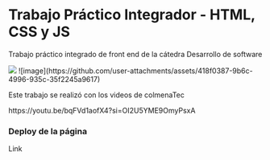 <h1>Trabajo Práctico Integrador - HTML, CSS y JS </h1>
<p>Trabajo práctico integrado de front end de la cátedra Desarrollo de software</p>
<img src="https://github.com/user-attachments/assets/418f0387-9b6c-4996-935c-35f2245a9617" />
![image](https://github.com/user-attachments/assets/418f0387-9b6c-4996-935c-35f2245a9617)
<p>Este trabajo se realizó con los videos de colmenaTec</p>
<a src='https://youtu.be/bqFVd1aofX4?si=OI2U5YME9OmyPsxA'> https://youtu.be/bqFVd1aofX4?si=OI2U5YME9OmyPsxA </a>


<h3>Deploy de la página</h3>
<a src="https://l-lopezmartin.github.io/IntegradorJS/">Link</a>
